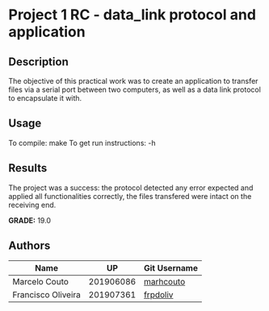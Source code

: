 # Project 1 RC - data_link protocol and application

## Description
The objective of this practical work was to create an application to transfer files via a serial port between two computers, as well as a data link protocol to encapsulate it with.

## Usage 
To compile:
	make
To get run instructions:
	<executable> -h


## Results 
The project was a success: the protocol detected any error expected and applied all functionalities correctly, the files transfered were intact on the receiving end.

**GRADE:** 19.0

## Authors

Name | UP | Git Username |
-----|----|--------------|
Marcelo Couto | 201906086 | [marhcouto](https://github.com/marhcouto)
Francisco Oliveira | 201907361 | [frpdoliv](https://github.com/frpdoliv)

